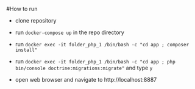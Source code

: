 #How to run

* clone repository
* run `docker-compose up` in the repo directory
* run `docker exec -it folder_php_1 /bin/bash -c "cd app ; composer install"`
* run `docker exec -it folder_php_1 /bin/bash -c "cd app ; php bin/console doctrine:migrations:migrate"` and type `y`

* open web browser and navigate to http://localhost:8887
